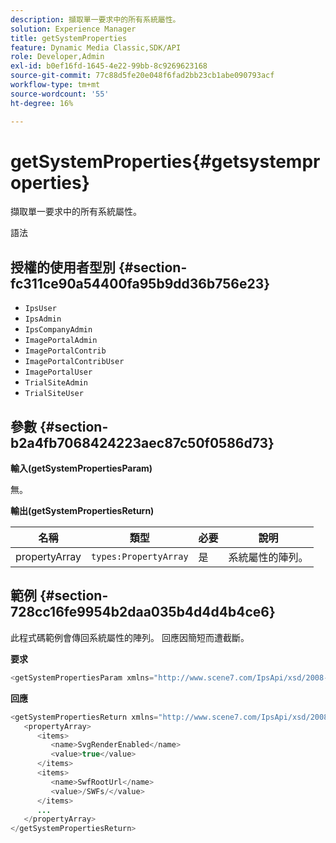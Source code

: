 ```yaml
---
description: 擷取單一要求中的所有系統屬性。
solution: Experience Manager
title: getSystemProperties
feature: Dynamic Media Classic,SDK/API
role: Developer,Admin
exl-id: b0ef16fd-1645-4e22-99bb-8c9269623168
source-git-commit: 77c88d5fe20e048f6fad2bb23cb1abe090793acf
workflow-type: tm+mt
source-wordcount: '55'
ht-degree: 16%

---
```


# getSystemProperties{#getsystemproperties}

擷取單一要求中的所有系統屬性。

語法

## 授權的使用者型別 {#section-fc311ce90a54400fa95b9dd36b756e23}

* `IpsUser`
* `IpsAdmin`
* `IpsCompanyAdmin`
* `ImagePortalAdmin`
* `ImagePortalContrib`
* `ImagePortalContribUser`
* `ImagePortalUser`
* `TrialSiteAdmin`
* `TrialSiteUser`

## 參數 {#section-b2a4fb7068424223aec87c50f0586d73}

**輸入(getSystemPropertiesParam)**

無。

**輸出(getSystemPropertiesReturn)**

| 名稱 | 類型 | 必要 | 說明 |
|---|---|---|---|
| propertyArray | `types:PropertyArray` | 是 | 系統屬性的陣列。 |

## 範例 {#section-728cc16fe9954b2daa035b4d4d4b4ce6}

此程式碼範例會傳回系統屬性的陣列。 回應因簡短而遭截斷。

**要求**

```java
<getSystemPropertiesParam xmlns="http://www.scene7.com/IpsApi/xsd/2008-09-10"/>
```

**回應**

```java
<getSystemPropertiesReturn xmlns="http://www.scene7.com/IpsApi/xsd/2008-09-10"> 
   <propertyArray> 
      <items> 
         <name>SvgRenderEnabled</name> 
         <value>true</value> 
      </items> 
      <items> 
         <name>SwfRootUrl</name> 
         <value>/SWFs/</value> 
      </items> 
      ... 
   </propertyArray> 
</getSystemPropertiesReturn>
```
